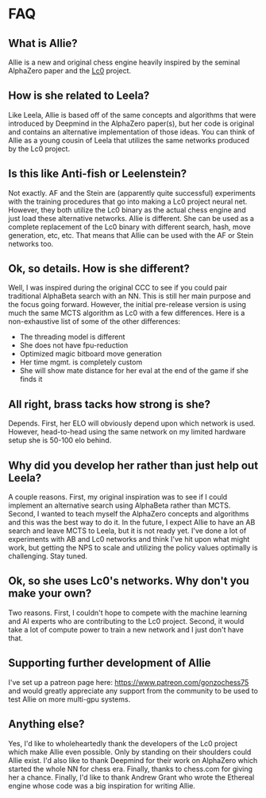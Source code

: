 # FAQ

## What is Allie?

Allie is a new and original chess engine heavily inspired by the seminal AlphaZero paper and the [Lc0](https://lczero.org "Lc0") project.

## How is she related to Leela?

Like Leela, Allie is based off of the same concepts and algorithms that were introduced by Deepmind in the AlphaZero paper(s), but her code is original and contains an alternative implementation of those ideas. You can think of Allie as a young cousin of Leela that utilizes the same networks produced by the Lc0 project.

## Is this like Anti-fish or Leelenstein?

Not exactly. AF and the Stein are (apparently quite successful) experiments with the training procedures that go into making a Lc0 project neural net. However, they both utilize the Lc0 binary as the actual chess engine and just load these alternative networks. Allie is different. She can be used as a complete replacement of the Lc0 binary with different search, hash, move generation, etc, etc. That means that Allie can be used with the AF or Stein networks too.

## Ok, so details. How is she different?

Well, I was inspired during the original CCC to see if you could pair traditional AlphaBeta search with an NN. This is still her main purpose and the focus going forward. However, the initial pre-release version is using much the same MCTS algorithm as Lc0 with a few differences. Here is a non-exhaustive list of some of the other differences:
- The threading model is different
- She does not have fpu-reduction
- Optimized magic bitboard move generation
- Her time mgmt. is completely custom
- She will show mate distance for her eval at the end of the game if she finds it

## All right, brass tacks how strong is she?

Depends. First, her ELO will obviously depend upon which network is used. However, head-to-head using the same network on my limited hardware setup she is 50-100 elo behind.

## Why did you develop her rather than just help out Leela?

A couple reasons. First, my original inspiration was to see if I could implement an alternative search using AlphaBeta rather than MCTS. Second, I wanted to teach myself the AlphaZero concepts and algorithms and this was the best way to do it. In the future, I expect Allie to have an AB search and leave MCTS to Leela, but it is not ready yet. I've done a lot of experiments with AB and Lc0 networks and think I've hit upon what might work, but getting the NPS to scale and utilizing the policy values optimally is challenging. Stay tuned.

## Ok, so she uses Lc0's networks. Why don't you make your own?

Two reasons. First, I couldn't hope to compete with the machine learning and AI experts who are contributing to the Lc0 project. Second, it would take a lot of compute power to train a new network and I just don't have that.

## Supporting further development of Allie

I've set up a patreon page here: https://www.patreon.com/gonzochess75 and would greatly appreciate any support from the community to be used to test Allie on more multi-gpu systems.

## Anything else?

Yes, I'd like to wholeheartedly thank the developers of the Lc0 project which make Allie even possible. Only by standing on their shoulders could Allie exist. I'd also like to thank Deepmind for their work on AlphaZero which started the whole NN for chess era. Finally, thanks to chess.com for giving her a chance. Finally, I'd like to thank Andrew Grant who wrote the Ethereal engine whose code was a big inspiration for writing Allie.

